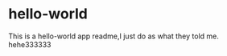 <!--
 * @Author: Stphesun Sun szy1944@hotmail.com
 * @Date: 2023-02-20 02:33:01
 * @LastEditors: Stphesun Sun szy1944@hotmail.com
 * @LastEditTime: 2023-02-20 02:50:04
 * @FilePath: /hello-world/README.md
 * @Description: 这是默认设置,请设置`customMade`, 打开koroFileHeader查看配置 进行设置: https://github.com/OBKoro1/koro1FileHeader/wiki/%E9%85%8D%E7%BD%AE
-->
# hello-world
This is a hello-world app readme,I just do as what they told me. hehe333333
